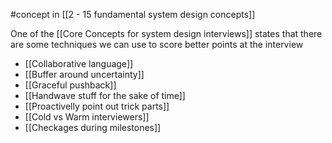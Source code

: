 #concept in [[2 - 15 fundamental system design concepts]]

One of the [[Core Concepts for system design interviews]] states that there are some techniques we can use to score better points at the interview

- [[Collaborative language]]
- [[Buffer around uncertainty]]
- [[Graceful pushback]]
- [[Handwave stuff for the sake of time]]
- [[Proactivelly point out trick parts]]
- [[Cold vs Warm interviewers]]
- [[Checkages during milestones]]